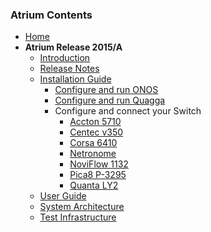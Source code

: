 ### Atrium Contents
* [Home](https://github.com/onfsdn/atrium-docs/wiki)
* **Atrium Release 2015/A**
    - [Introduction](https://github.com/onfsdn/atrium-docs/wiki/Introduction-(15A))
    - [Release Notes](https://github.com/onfsdn/atrium-docs/wiki/Release-Notes-15A)
    - [Installation Guide](https://github.com/onfsdn/atrium-docs/wiki/Installation-Guide-(15A))
        + [Configure and run ONOS](https://github.com/onfsdn/atrium-docs/wiki/Configure-and-run-ONOS-15A)
        + [Configure and run Quagga](https://github.com/onfsdn/atrium-docs/wiki/Configure-and-run-Quagga-15A)
        + Configure and connect your Switch
            - [Accton 5710](https://github.com/onfsdn/atrium-docs/wiki/Accton-Installation-15A)
            - [Centec v350](https://github.com/onfsdn/atrium-docs/wiki/Centec-Installation-15A)
            - [Corsa 6410](https://github.com/onfsdn/atrium-docs/wiki/Corsa-Installation-15A)
            - [Netronome](https://github.com/onfsdn/atrium-docs/wiki/Netronome-Installation-15A)
            - [NoviFlow 1132](https://github.com/onfsdn/atrium-docs/wiki/Noviflow-Installation-15A)
            - [Pica8 P-3295](https://github.com/onfsdn/atrium-docs/wiki/Pica8-Installation-15A)
            - [Quanta LY2](https://github.com/onfsdn/atrium-docs/wiki/Quanta-Installation-15A)
    - [User Guide](https://github.com/onfsdn/atrium-docs/wiki/User-Guide-15A)
    - [System Architecture](https://github.com/onfsdn/atrium-docs/wiki/System-Architecture-15A)
    - [Test Infrastructure](https://github.com/onfsdn/atrium-docs/wiki/Test-Infrastructure-15A)	